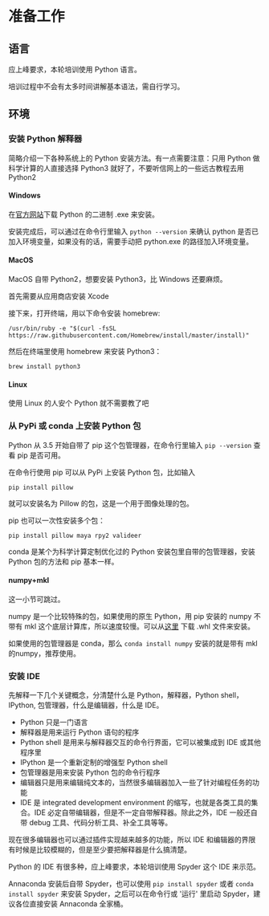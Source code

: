 # 准备工作

## 语言

应上峰要求，本轮培训使用 Python 语言。

培训过程中不会有太多时间讲解基本语法，需自行学习。

## 环境

### 安装 Python 解释器

简略介绍一下各种系统上的 Python 安装方法。有一点需要注意：只用 Python 做科学计算的人直接选择 Python3 就好了，不要听信网上的一些远古教程去用 Python2

#### Windows

在[官方网站](https://www.python.org/downloads/)下载 Python 的二进制 .exe 来安装。

安装完成后，可以通过在命令行里输入 `python --version` 来确认 python 是否已加入环境变量，如果没有的话，需要手动把 python.exe 的路径加入环境变量。

#### MacOS

MacOS 自带 Python2，想要安装 Python3，比 Windows 还要麻烦。

首先需要从应用商店安装 Xcode

接下来，打开终端，用以下命令安装 homebrew:

```shell
/usr/bin/ruby -e "$(curl -fsSL https://raw.githubusercontent.com/Homebrew/install/master/install)"
```

然后在终端里使用 homebrew 来安装 Python3：

```shell
brew install python3
```

#### Linux

使用 Linux 的人安个 Python 就不需要教了吧

### 从 PyPi 或 conda 上安装 Python 包

Python 从 3.5 开始自带了 pip 这个包管理器，在命令行里输入 `pip --version` 查看 pip 是否可用。

在命令行使用 pip 可以从 PyPi 上安装 Python 包，比如输入 

```shell
pip install pillow
```

就可以安装名为 Pillow 的包，这是一个用于图像处理的包。

pip 也可以一次性安装多个包：

```shell
pip install pillow maya rpy2 valideer
```

conda 是某个为科学计算定制优化过的 Python 安装包里自带的包管理器，安装 Python 包的方法和 pip 基本一样。

#### numpy+mkl

这一小节可跳过。

numpy 是一个比较特殊的包，如果使用的原生 Python，用 pip 安装的 numpy 不带有 mkl 这个底层计算库，所以速度较慢。可以从[这里](https://www.lfd.uci.edu/~gohlke/pythonlibs/#numpy) 下载 .whl 文件来安装。

如果使用的包管理器是 conda，那么 `conda install numpy` 安装的就是带有 mkl 的numpy，推荐使用。

### 安装 IDE

先解释一下几个关键概念，分清楚什么是 Python，解释器，Python shell，IPython, 包管理器，什么是编辑器，什么是 IDE。

- Python 只是一门语言
- 解释器是用来运行 Python 语句的程序
- Python shell 是用来与解释器交互的命令行界面，它可以被集成到 IDE 或其他程序里
- IPython 是一个重新定制的增强型 Python shell
- 包管理器是用来安装 Python 包的命令行程序
- 编辑器只是用来编辑纯文本的，当然很多编辑器加入一些了针对编程任务的功能
- IDE 是 integrated development environment 的缩写，也就是各类工具的集合。IDE 必定自带编辑器，但是不一定自带解释器。除此之外，IDE 一般还自带 debug 工具、代码分析工具、补全工具等等。

现在很多编辑器也可以通过插件实现越来越多的功能，所以 IDE 和编辑器的界限有时候是比较模糊的，但是至少要把解释器是什么搞清楚。

Python 的 IDE 有很多种，应上峰要求，本轮培训使用 Spyder 这个 IDE 来示范。

Annaconda 安装后自带 Spyder，也可以使用 `pip install spyder` 或者 `conda install spyder` 来安装 Spyder，之后可以在命令行或 '运行' 里启动 Spyder，建议各位直接安装 Annaconda 全家桶。
